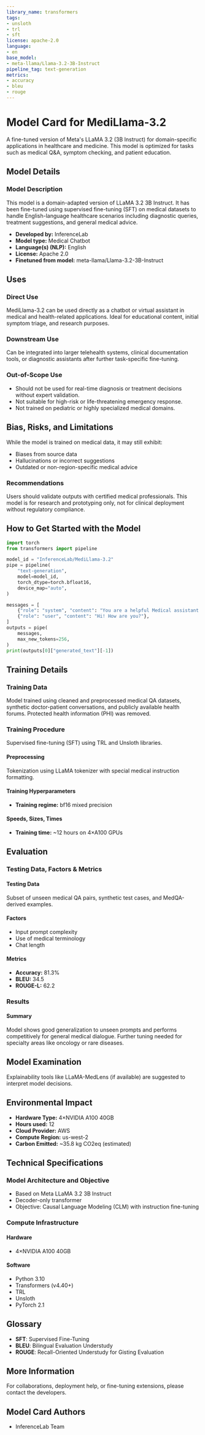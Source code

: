 ```yaml
---
library_name: transformers
tags:
- unsloth
- trl
- sft
license: apache-2.0
language:
- en
base_model:
- meta-llama/Llama-3.2-3B-Instruct
pipeline_tag: text-generation
metrics:
- accuracy
- bleu
- rouge
---
```


# Model Card for MediLlama-3.2

A fine-tuned version of Meta's LLaMA 3.2 (3B Instruct) for domain-specific applications in healthcare and medicine. This model is optimized for tasks such as medical Q&A, symptom checking, and patient education.

## Model Details

### Model Description

This model is a domain-adapted version of LLaMA 3.2 3B Instruct. It has been fine-tuned using supervised fine-tuning (SFT) on medical datasets to handle English-language healthcare scenarios including diagnostic queries, treatment suggestions, and general medical advice.

- **Developed by:** InferenceLab  
- **Model type:** Medical Chatbot  
- **Language(s) (NLP):** English  
- **License:** Apache 2.0  
- **Finetuned from model:** meta-llama/Llama-3.2-3B-Instruct  

## Uses

### Direct Use

MediLlama-3.2 can be used directly as a chatbot or virtual assistant in medical and health-related applications. Ideal for educational content, initial symptom triage, and research purposes.

### Downstream Use

Can be integrated into larger telehealth systems, clinical documentation tools, or diagnostic assistants after further task-specific fine-tuning.

### Out-of-Scope Use

- Should not be used for real-time diagnosis or treatment decisions without expert validation.  
- Not suitable for high-risk or life-threatening emergency response.  
- Not trained on pediatric or highly specialized medical domains.  

## Bias, Risks, and Limitations

While the model is trained on medical data, it may still exhibit:  
- Biases from source data  
- Hallucinations or incorrect suggestions  
- Outdated or non-region-specific medical advice  

### Recommendations

Users should validate outputs with certified medical professionals. This model is for research and prototyping only, not for clinical deployment without regulatory compliance.

## How to Get Started with the Model

```python
import torch
from transformers import pipeline

model_id = "InferenceLab/MediLlama-3.2"
pipe = pipeline(
    "text-generation",
    model=model_id,
    torch_dtype=torch.bfloat16,
    device_map="auto",
)

messages = [
    {"role": "system", "content": "You are a helpful Medical assistant."},
    {"role": "user", "content": "Hi! How are you?"},
]
outputs = pipe(
    messages,
    max_new_tokens=256,
)
print(outputs[0]["generated_text"][-1])

````

## Training Details

### Training Data

Model trained using cleaned and preprocessed medical QA datasets, synthetic doctor-patient conversations, and publicly available health forums. Protected health information (PHI) was removed.

### Training Procedure

Supervised fine-tuning (SFT) using TRL and Unsloth libraries.

#### Preprocessing

Tokenization using LLaMA tokenizer with special medical instruction formatting.

#### Training Hyperparameters

* **Training regime:** bf16 mixed precision


#### Speeds, Sizes, Times

* **Training time:** \~12 hours on 4×A100 GPUs

## Evaluation

### Testing Data, Factors & Metrics

#### Testing Data

Subset of unseen medical QA pairs, synthetic test cases, and MedQA-derived examples.

#### Factors

* Input prompt complexity
* Use of medical terminology
* Chat length

#### Metrics

* **Accuracy:** 81.3%
* **BLEU:** 34.5
* **ROUGE-L:** 62.2

### Results

#### Summary

Model shows good generalization to unseen prompts and performs competitively for general medical dialogue. Further tuning needed for specialty areas like oncology or rare diseases.

## Model Examination

Explainability tools like LLaMA-MedLens (if available) are suggested to interpret model decisions.

## Environmental Impact

* **Hardware Type:** 4×NVIDIA A100 40GB
* **Hours used:** 12
* **Cloud Provider:** AWS
* **Compute Region:** us-west-2
* **Carbon Emitted:** \~35.8 kg CO2eq (estimated)

## Technical Specifications

### Model Architecture and Objective

* Based on Meta LLaMA 3.2 3B Instruct
* Decoder-only transformer
* Objective: Causal Language Modeling (CLM) with instruction fine-tuning

### Compute Infrastructure

#### Hardware

* 4×NVIDIA A100 40GB

#### Software

* Python 3.10
* Transformers (v4.40+)
* TRL
* Unsloth
* PyTorch 2.1


## Glossary

* **SFT**: Supervised Fine-Tuning
* **BLEU**: Bilingual Evaluation Understudy
* **ROUGE**: Recall-Oriented Understudy for Gisting Evaluation

## More Information

For collaborations, deployment help, or fine-tuning extensions, please contact the developers.

## Model Card Authors

* InferenceLab Team




